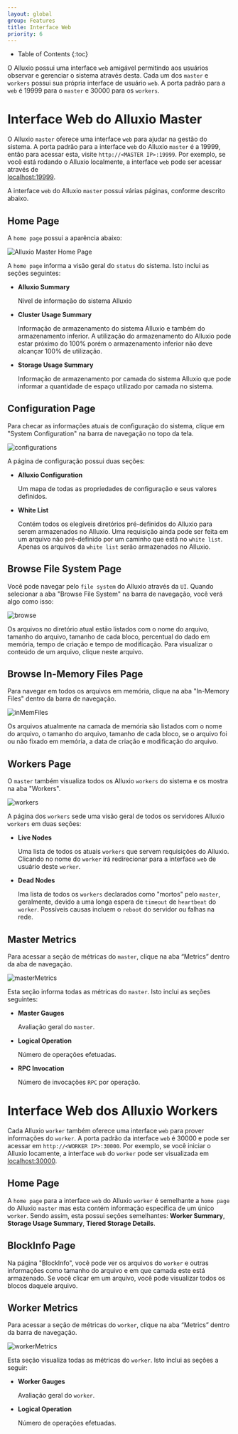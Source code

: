 ```yaml
---
layout: global
group: Features
title: Interface Web
priority: 6
---
```


* Table of Contents
{:toc}

O Alluxio possui uma interface `web` amigável permitindo aos usuários observar e gerenciar o sistema 
através desta. Cada um dos `master` e `workers` possui sua própria interface de usuário `web`. A porta 
padrão para a `web` é 19999 para o `master` e 30000 para os `workers`.

# Interface Web do Alluxio Master

O Alluxio `master` oferece uma interface `web` para ajudar na gestão do sistema. A porta padrão para a 
interface `web` do Alluxio `master` é a 19999, então para acessar esta, visite `http://<MASTER IP>:19999`. 
Por exemplo, se você está rodando o Alluxio localmente, a interface `web` pode ser acessar através de  
[localhost:19999](http://localhost:19999).

A interface `web` do Alluxio `master` possui várias páginas, conforme descrito abaixo.

## Home Page

A `home page` possui a aparência abaixo:

![Alluxio Master Home Page]({{site.data.img.screenshot_overview}})

A `home page` informa a visão geral do `status` do sistema. Isto inclui as seções seguintes:

* **Alluxio Summary**

	Nível de informação do sistema Alluxio

* **Cluster Usage Summary**

	Informação de armazenamento do sistema Alluxio e também do armazenamento inferior. A utilização 
	do armazenamento do Alluxio pode estar próximo do 100% porém o armazenamento inferior não deve 
	alcançar 100% de utilização.

* **Storage Usage Summary**

	Informação de armazenamento por camada do sistema Alluxio que pode informar a quantidade de espaço 
	utilizado por camada no sistema.

## Configuration Page

Para checar as informações atuais de configuração do sistema, clique em "System Configuration" na barra 
de navegação no topo da tela.

![configurations]({{site.data.img.screenshot_systemConfiguration}})

A página de configuração possui duas seções:

* **Alluxio Configuration**

	Um mapa de todas as propriedades de configuração e seus valores definidos.

* **White List**

	Contém todos os elegíveis diretórios pré-definidos do Alluxio para serem armazenados no Alluxio. Uma 
	requisição ainda pode ser feita em um arquivo não pré-definido por um caminho que está no `white list`. 
	Apenas os arquivos da `white list` serão armazenados no Alluxio.

## Browse File System Page

Você pode navegar pelo `file system` do Alluxio através da `UI`. Quando selecionar a aba 
"Browse File System" na barra de navegação, você verá algo como isso:

![browse]({{site.data.img.screenshot_browseFileSystem}})

Os arquivos no diretório atual estão listados com o nome do arquivo, tamanho do arquivo, tamanho de 
cada bloco, percentual do dado em memória, tempo de criação e tempo de modificação. Para visualizar o 
conteúdo de um arquivo, clique neste arquivo.

## Browse In-Memory Files Page

Para navegar em todos os arquivos em memória, clique na aba "In-Memory Files" dentro da barra de navegação.

![inMemFiles]({{site.data.img.screenshot_inMemoryFiles}})

Os arquivos atualmente na camada de memória são listados com o nome do arquivo, o tamanho do arquivo, 
tamanho de cada bloco, se o arquivo foi ou não fixado em memória, a data de criação e modificação 
do arquivo.

## Workers Page

O `master` também visualiza todos os Alluxio `workers` do sistema e os mostra na aba "Workers".

![workers]({{site.data.img.screenshot_workers}})

A página dos `workers` sede uma visão geral de todos os servidores Alluxio `workers` em duas seções:

* **Live Nodes**

	Uma lista de todos os atuais `workers` que servem requisições do Alluxio. Clicando no nome do 
	`worker` irá redirecionar para a interface `web` de usuário deste `worker`.

* **Dead Nodes**

	Ima lista de todos os `workers` declarados como "mortos" pelo `master`, geralmente, devido a 
	uma longa espera de `timeout` de `heartbeat` do `worker`. Possíveis causas incluem o `reboot` 
	do servidor ou falhas na rede.
    
## Master Metrics 

Para acessar a seção de métricas do `master`, clique na aba “Metrics” dentro da aba de navegação.

![masterMetrics]({{site.data.img.screenshot_masterMetrics}})

Esta seção informa todas as métricas do `master`. Isto inclui as seções seguintes:

* **Master Gauges**

	Avaliação geral do `master`.

* **Logical Operation**

	Número de operações efetuadas.

* **RPC Invocation**

	Número de invocações `RPC` por operação.

# Interface Web dos Alluxio Workers

Cada Alluxio `worker` também oferece uma interface `web` para prover informações do `worker`. A porta 
padrão da interface `web` é 30000 e pode ser acessar em `http://<WORKER IP>:30000`. Por exemplo, 
se você iniciar o Alluxio locamente, a interface `web` do `worker` pode ser visualizada em 
[localhost:30000](http://localhost:30000).

## Home Page

A `home page` para a interface `web` do Alluxio `worker` é semelhante a `home page` do Alluxio 
`master` mas esta contém informação específica de um único `worker`. Sendo assim, esta possui 
seções semelhantes: **Worker Summary**, **Storage Usage Summary**, **Tiered Storage Details**.

## BlockInfo Page

Na página "BlockInfo", você pode ver os arquivos do `worker` e outras informações como tamanho 
do arquivo e em que camada este está armazenado. Se você clicar em um arquivo, você pode 
visualizar todos os blocos daquele arquivo.

## Worker Metrics 

Para acessar a seção de métricas do `worker`, clique na aba “Metrics” dentro da barra de 
navegação.

![workerMetrics]({{site.data.img.screenshot_workerMetrics}})

Esta seção visualiza todas as métricas do `worker`. Isto inclui as seções a seguir:

* **Worker Gauges**

	Avaliação geral do `worker`.

* **Logical Operation**

	Número de operações efetuadas.
